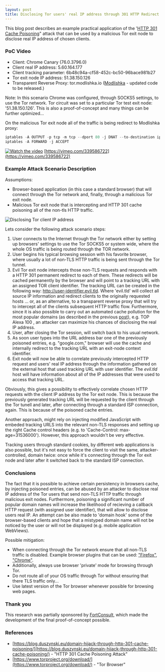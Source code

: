 ```yaml
---
layout: post
title: Disclosing Tor users' real IP address through 301 HTTP Redirect Cache Poisoning 
---
```


This blog post describes an example practical application of the '[HTTP 301 Cache Poisoning](https://blog.duszynski.eu/domain-hijack-through-http-301-cache-poisoning/)" attack that can be used by a malicious Tor exit node to disclose real IP address of chosen  clients. 

### PoC Video

- Client: Chrome Canary (76.0.3796.0) 
- Client real IP address: 5.60.164.177 
- Client tracking parameter: 6b48c94a-cf58-452c-bc50-96bace981b27 
- Tor exit node IP address: 51.38.150.126
- Transparent Reverse Proxy: tor.modlishka.io ([Modlishka](https://github.com/drk1wi/Modlishka) - updated code to be released.)

Note: In this scenario Chrome was configured, through SOCKS5 settings, to use the Tor network. Tor circuit was set to a particular Tor test exit node: '51.38.150.126'. This is also a proof-of-concept and many things can be further optimized...

On the malicious Tor exit node all of the traffic is being redirect to Modlishka proxy:
```javascript
iptables -A OUTPUT -p tcp -m tcp --dport 80 -j DNAT --to-destination ip_address:80
iptables -A FORWARD -j ACCEPT
````

[![Watch the video](https://i.vimeocdn.com/video/787654981.jpg)](https://vimeo.com/339586722?autoplay=1&quality=1080p)
[https://vimeo.com/339586722](https://vimeo.com/339586722)


### Example Attack Scenario Description

Assumptions:
- Browser-based application (in this case a standard browser) that will connect through the Tor network and, finally, through a malicious Tor exit node.
- Malicious Tor exit node that is intercepting and HTTP 301 cache poisoning all of the non-tls HTTP traffic.

![Disclosing Tor client IP address](https://raw.githubusercontent.com/drk1wi/assets/master/tor_ip.png)

Lets consider the following attack scenario steps:

1. User connects to the Internet through the Tor network either by setting up browsers' settings to use the Tor SOCKS5 or system wide, where the whole OS traffic is being routed through the TOR network.
2. User begins his typical browsing session with his favorite browser, where usually a lot of non-TLS HTTP traffic is being sent through the Tor tunnel. 
3. Evil Tor exit node intercepts those non-TLS requests and responds with a HTTP 301 permanent redirect to each of them. These redirects will be cached permanently by the browser and will point to a tracking URL with an assigned TOR client identifier. 
The tracking URL can be created in the following way: http://user-identifier.evil.tld. Where 'evil.tld' will collect all source IP information and redirect clients to the originally requested hosts ... or, as an alternative, to a transparent reverse proxy that will try to intercept all of the clients subsequent HTTP traffic flow.
Furthermore, since it is also possible to carry out an automated cache pollution for the most popular domains (as described in the previous [post](https://blog.duszynski.eu/domain-hijack-through-http-301-cache-poisoning/)), e.g. TOP Alexa 100 , an attacker can maximize his chances of disclosing the real IP address.
4. User, after closing the Tor session, will switch back to his usual network.
5. As soon user types into the URL address bar one of the previously poisoned entries, e.g. "google.com," browser will use the cache and internally redirect to the tracking URL with an exit-node context identifier.
6. Exit node will now be able to correlate previously intercepted HTTP request and users' real IP address through the information gathered on the external host that used tracking URL with user identifier. The _evil.tld_ host will have information about all of the IP addresses that were used to access that tracking URL.

Obviously, this gives a possibility to effectively correlate chosen HTTP requests with the client IP address by the Tor exit node. This is because the previously generated tracking URL will be requested by the client through the Tor tunell and later, after connecting through a standard ISP connection, again. This is because of the poisoned cache entries. 

Another approach, might rely on injecting modified JavaScript with embeded tracking URLS into the relevant non-TLS responses and setting up the right Cache control headers (e.g. to 'Cache-Control: max-age=31536000'). However, this approach wouldn't be very effective.

Tracking users through standard cookies, by different web applications is also possible, but it's not easy to force the client to visit the same, attacker-controlled, domain twice: once while it's connecting through the Tor exit node and later after it switched back to the standard ISP connection. 


### Conclusions
The fact that it is possible to achieve certain persistency in browsers cache, by injecting poisoned entries, can be abused by an attacker to disclose real IP address of the Tor users that send non-TLS HTTP traffic through malicious exit nodes. Furthermore, poisoning a significant number of popular domain names will increase the likelihood of recieving a callback HTTP request (with assigned user identifier), that will allow to disclose users real IP.
An attempt can be also made to 'domain hook' some of the browser-based clients and hope that a mistyped domain name will not be noticed by the user or will not be displayed (e.g. mobile application WebViews).


Possible mitigation:
- When connecting through the Tor network ensure that all non-TLS traffic is disabled. Example browser plugins that can be used: ["Firefox"](https://addons.mozilla.org/en-US/firefox/addon/force-https/), ["Chrome"](https://chrome.google.com/webstore/detail/dpipdndjcofdfhknlfloeokjiooiojoo/). 
- Additionally, always use browser 'private' mode for browsing through Tor.
- Do not route all of your OS traffic through Tor without ensuring that there TLS traffic only...
- Use latest version of the Tor browser whenever possible for browsing web pages.

### Thank you
This research was partially sponsored by [FortConsult](https://fortconsult.net/), which made the development of the final proof-of-concept possible. 

### References
- [https://blog.duszynski.eu/domain-hijack-through-http-301-cache-poisoning/](https://blog.duszynski.eu/domain-hijack-through-http-301-cache-poisoning/) - "HTTP 301 Cache Poisoning Attack"
- [https://www.torproject.org/download/](https://www.torproject.org/download/) - "Tor Browser"
